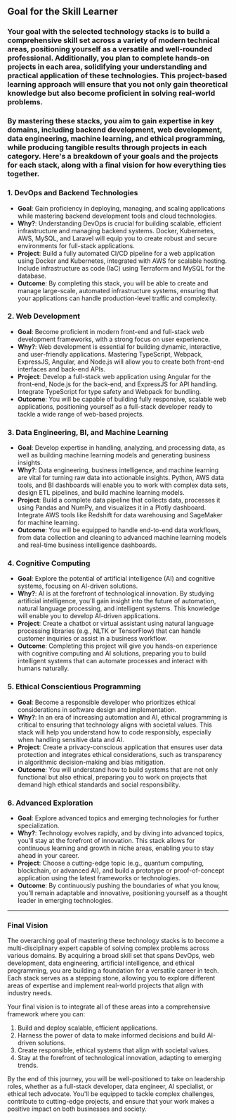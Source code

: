 ## Goal for the Skill Learner

### Your goal with the selected technology stacks is to build a comprehensive skill set across a variety of modern technical areas, positioning yourself as a versatile and well-rounded professional. Additionally, you plan to complete hands-on projects in each area, solidifying your understanding and practical application of these technologies. This project-based learning approach will ensure that you not only gain theoretical knowledge but also become proficient in solving real-world problems.

### By mastering these stacks, you aim to gain expertise in key domains, including backend development, web development, data engineering, machine learning, and ethical programming, while producing tangible results through projects in each category. Here's a breakdown of your goals and the projects for each stack, along with a final vision for how everything ties together.

### 1. **DevOps and Backend Technologies**

- **Goal**: Gain proficiency in deploying, managing, and scaling applications while mastering backend development tools and cloud technologies.
- **Why?**: Understanding DevOps is crucial for building scalable, efficient infrastructure and managing backend systems. Docker, Kubernetes, AWS, MySQL, and Laravel will equip you to create robust and secure environments for full-stack applications.
- **Project**: Build a fully automated CI/CD pipeline for a web application using Docker and Kubernetes, integrated with AWS for scalable hosting. Include infrastructure as code (IaC) using Terraform and MySQL for the database.
- **Outcome**: By completing this stack, you will be able to create and manage large-scale, automated infrastructure systems, ensuring that your applications can handle production-level traffic and complexity.

### 2. **Web Development**

- **Goal**: Become proficient in modern front-end and full-stack web development frameworks, with a strong focus on user experience.
- **Why?**: Web development is essential for building dynamic, interactive, and user-friendly applications. Mastering TypeScript, Webpack, ExpressJS, Angular, and Node.js will allow you to create both front-end interfaces and back-end APIs.
- **Project**: Develop a full-stack web application using Angular for the front-end, Node.js for the back-end, and ExpressJS for API handling. Integrate TypeScript for type safety and Webpack for bundling.
- **Outcome**: You will be capable of building fully responsive, scalable web applications, positioning yourself as a full-stack developer ready to tackle a wide range of web-based projects.

### 3. **Data Engineering, BI, and Machine Learning**

- **Goal**: Develop expertise in handling, analyzing, and processing data, as well as building machine learning models and generating business insights.
- **Why?**: Data engineering, business intelligence, and machine learning are vital for turning raw data into actionable insights. Python, AWS data tools, and BI dashboards will enable you to work with complex data sets, design ETL pipelines, and build machine learning models.
- **Project**: Build a complete data pipeline that collects data, processes it using Pandas and NumPy, and visualizes it in a Plotly dashboard. Integrate AWS tools like Redshift for data warehousing and SageMaker for machine learning.
- **Outcome**: You will be equipped to handle end-to-end data workflows, from data collection and cleaning to advanced machine learning models and real-time business intelligence dashboards.

### 4. **Cognitive Computing**

- **Goal**: Explore the potential of artificial intelligence (AI) and cognitive systems, focusing on AI-driven solutions.
- **Why?**: AI is at the forefront of technological innovation. By studying artificial intelligence, you'll gain insight into the future of automation, natural language processing, and intelligent systems. This knowledge will enable you to develop AI-driven applications.
- **Project**: Create a chatbot or virtual assistant using natural language processing libraries (e.g., NLTK or TensorFlow) that can handle customer inquiries or assist in a business workflow.
- **Outcome**: Completing this project will give you hands-on experience with cognitive computing and AI solutions, preparing you to build intelligent systems that can automate processes and interact with humans naturally.

### 5. **Ethical Conscientious Programming**

- **Goal**: Become a responsible developer who prioritizes ethical considerations in software design and implementation.
- **Why?**: In an era of increasing automation and AI, ethical programming is critical to ensuring that technology aligns with societal values. This stack will help you understand how to code responsibly, especially when handling sensitive data and AI.
- **Project**: Create a privacy-conscious application that ensures user data protection and integrates ethical considerations, such as transparency in algorithmic decision-making and bias mitigation.
- **Outcome**: You will understand how to build systems that are not only functional but also ethical, preparing you to work on projects that demand high ethical standards and social responsibility.

### 6. **Advanced Exploration**

- **Goal**: Explore advanced topics and emerging technologies for further specialization.
- **Why?**: Technology evolves rapidly, and by diving into advanced topics, you'll stay at the forefront of innovation. This stack allows for continuous learning and growth in niche areas, enabling you to stay ahead in your career.
- **Project**: Choose a cutting-edge topic (e.g., quantum computing, blockchain, or advanced AI), and build a prototype or proof-of-concept application using the latest frameworks or technologies.
- **Outcome**: By continuously pushing the boundaries of what you know, you’ll remain adaptable and innovative, positioning yourself as a thought leader in emerging technologies.

---

### **Final Vision**

The overarching goal of mastering these technology stacks is to become a multi-disciplinary expert capable of solving complex problems across various domains. By acquiring a broad skill set that spans DevOps, web development, data engineering, artificial intelligence, and ethical programming, you are building a foundation for a versatile career in tech. Each stack serves as a stepping stone, allowing you to explore different areas of expertise and implement real-world projects that align with industry needs.

Your final vision is to integrate all of these areas into a comprehensive framework where you can:

1. Build and deploy scalable, efficient applications.
2. Harness the power of data to make informed decisions and build AI-driven solutions.
3. Create responsible, ethical systems that align with societal values.
4. Stay at the forefront of technological innovation, adapting to emerging trends.

By the end of this journey, you will be well-positioned to take on leadership roles, whether as a full-stack developer, data engineer, AI specialist, or ethical tech advocate. You'll be equipped to tackle complex challenges, contribute to cutting-edge projects, and ensure that your work makes a positive impact on both businesses and society.

